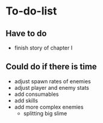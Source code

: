 # To-do-list
## Have to do
- finish story of chapter I

## Could do if there is time
- adjust spawn rates of enemies
- adjust player and enemy stats
- add consumables
- add skills
- add more complex enemies
  - splitting big slime  
